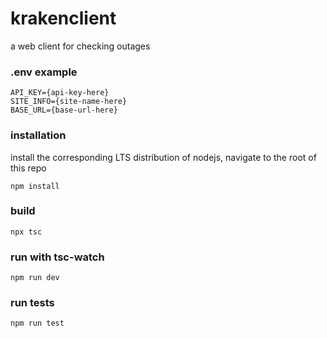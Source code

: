 # krakenclient

a web client for checking outages

### .env example

```
API_KEY={api-key-here}
SITE_INFO={site-name-here}
BASE_URL={base-url-here}
```

### installation

install the corresponding LTS distribution of nodejs, navigate to the root of this repo

```
npm install
```

### build
```
npx tsc
```

### run with tsc-watch
```
npm run dev
```

### run tests
```
npm run test
```

